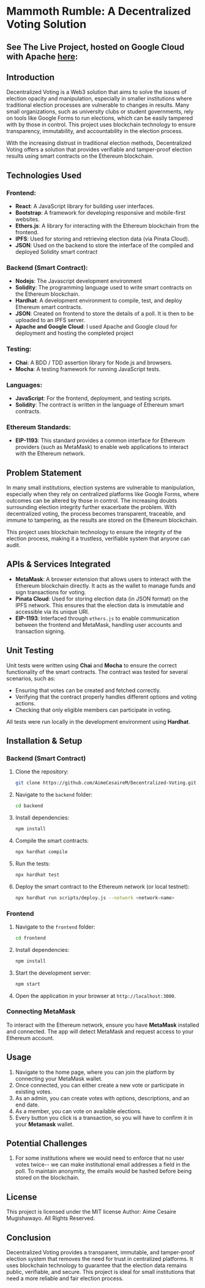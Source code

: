 
# Mammoth Rumble: A Decentralized Voting Solution

## See The Live Project, hosted on Google Cloud with Apache [here](http://34.44.182.12/):

## Introduction

Decentralized Voting is a Web3 solution that aims to solve the issues of election opacity and manipulation, especially in smaller institutions where traditional election processes are vulnerable to changes in results. Many small organizations, such as university clubs or student governments, rely on tools like Google Forms to run elections, which can be easily tampered with by those in control. This project uses blockchain technology to ensure transparency, immutability, and accountability in the election process. 

With the increasing distrust in traditional election methods, Decentralized Voting offers a solution that provides verifiable and tamper-proof election results using smart contracts on the Ethereum blockchain.

## Technologies Used

### Frontend:
- **React**: A JavaScript library for building user interfaces.
- **Bootstrap**: A framework for developing responsive and mobile-first websites.
- **Ethers.js**: A library for interacting with the Ethereum blockchain from the frontend.
- **IPFS**: Used for storing and retrieving election data (via Pinata Cloud).
- **JSON**: Used on the backend to store the interface of the compiled and deployed Solidity smart contract
  
### Backend (Smart Contract):
- **Nodejs**: The Javascript development environment
- **Solidity**: The programming language used to write smart contracts on the Ethereum blockchain.
- **Hardhat**: A development environment to compile, test, and deploy Ethereum smart contracts.
- **JSON**: Created on frontend to store the details of a poll. It is then to be uploaded to an IPFS server.
- **Apache and Google Cloud**: I used Apache and Google cloud for deployment and hosting the completed project
  
### Testing:
- **Chai**: A BDD / TDD assertion library for Node.js and browsers.
- **Mocha**: A testing framework for running JavaScript tests.
  
### Languages:
- **JavaScript**: For the frontend, deployment, and testing scripts.
- **Solidity**: The contract is written in the language of Ethereum smart contracts.

### Ethereum Standards:
- **EIP-1193**: This standard provides a common interface for Ethereum providers (such as MetaMask) to enable web applications to interact with the Ethereum network.

## Problem Statement

In many small institutions, election systems are vulnerable to manipulation, especially when they rely on centralized platforms like Google Forms, where outcomes can be altered by those in control. The increasing doubts surrounding election integrity further exacerbate the problem. With decentralized voting, the process becomes transparent, traceable, and immune to tampering, as the results are stored on the Ethereum blockchain.

This project uses blockchain technology to ensure the integrity of the election process, making it a trustless, verifiable system that anyone can audit.

## APIs & Services Integrated

- **MetaMask**: A browser extension that allows users to interact with the Ethereum blockchain directly. It acts as the wallet to manage funds and sign transactions for voting.
- **Pinata Cloud**: Used for storing election data (in JSON format) on the IPFS network. This ensures that the election data is immutable and accessible via its unique URI.
- **EIP-1193**: Interfaced through `ethers.js` to enable communication between the frontend and MetaMask, handling user accounts and transaction signing.

## Unit Testing

Unit tests were written using **Chai** and **Mocha** to ensure the correct functionality of the smart contracts. The contract was tested for several scenarios, such as:
- Ensuring that votes can be created and fetched correctly.
- Verifying that the contract properly handles different options and voting actions.
- Checking that only eligible members can participate in voting.

All tests were run locally in the development environment using **Hardhat**.

## Installation & Setup

### Backend (Smart Contract)

1. Clone the repository:
    ```bash
    git clone https://github.com/AimeCesaireM/Decentralized-Voting.git
    ```

2. Navigate to the `backend` folder:
    ```bash
    cd backend
    ```

3. Install dependencies:
    ```bash
    npm install
    ```

4. Compile the smart contracts:
    ```bash
    npx hardhat compile
    ```

5. Run the tests:
    ```bash
    npx hardhat test
    ```

6. Deploy the smart contract to the Ethereum network (or local testnet):
    ```bash
    npx hardhat run scripts/deploy.js --network <network-name>
    ```

### Frontend

1. Navigate to the `frontend` folder:
    ```bash
    cd frontend
    ```

2. Install dependencies:
    ```bash
    npm install
    ```

3. Start the development server:
    ```bash
    npm start
    ```

4. Open the application in your browser at `http://localhost:3000`.

### Connecting MetaMask

To interact with the Ethereum network, ensure you have **MetaMask** installed and connected. The app will detect MetaMask and request access to your Ethereum account.

## Usage

1. Navigate to the home page, where you can join the platform by connecting your MetaMask wallet.
2. Once connected, you can either create a new vote or participate in existing votes.
3. As an admin, you can create votes with options, descriptions, and an end date.
4. As a member, you can vote on available elections.
5. Every button you click is a transaction, so you will have to confirm it in your **Metamask** wallet.

## Potential Challenges

1. For some institutions where we would need to enforce that no user votes twice--  we can make institutional email addresses a field in the poll. To maintain anonymity, the emails would be hashed before being stored on the blockchain.

## License
This project is licensed under the MIT license
Author: Aime Cesaire Mugishawayo. All Rights Reserved.

## Conclusion

Decentralized Voting provides a transparent, immutable, and tamper-proof election system that removes the need for trust in centralized platforms. It uses blockchain technology to guarantee that the election data remains public, verifiable, and secure. This project is ideal for small institutions that need a more reliable and fair election process.
